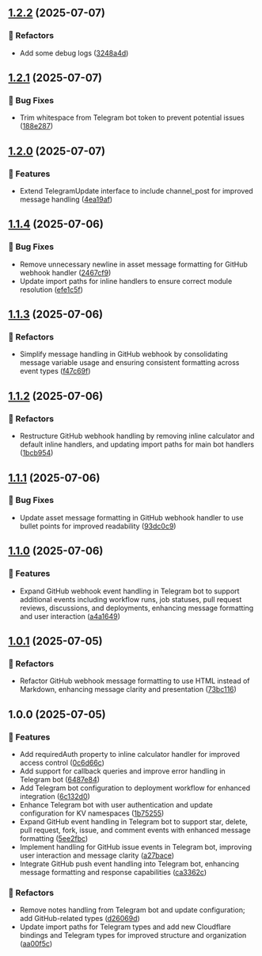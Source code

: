 ## [1.2.2](https://github.com/M-logique/black-betty/compare/v1.2.1...v1.2.2) (2025-07-07)

### 🚧 Refactors

* Add some debug logs ([3248a4d](https://github.com/M-logique/black-betty/commit/3248a4d89449c9ecd6ed50756cc2b8b0d601aedf))

## [1.2.1](https://github.com/M-logique/black-betty/compare/v1.2.0...v1.2.1) (2025-07-07)

### 🐛 Bug Fixes

* Trim whitespace from Telegram bot token to prevent potential issues ([188e287](https://github.com/M-logique/black-betty/commit/188e28719d8206d773c80c09a65897cb6396f60f))

## [1.2.0](https://github.com/M-logique/black-betty/compare/v1.1.4...v1.2.0) (2025-07-07)

### 🚀 Features

* Extend TelegramUpdate interface to include channel_post for improved message handling ([4ea19af](https://github.com/M-logique/black-betty/commit/4ea19afa2d93b845239833b8f52c3107db0251ee))

## [1.1.4](https://github.com/M-logique/black-betty/compare/v1.1.3...v1.1.4) (2025-07-06)

### 🐛 Bug Fixes

* Remove unnecessary newline in asset message formatting for GitHub webhook handler ([2467cf9](https://github.com/M-logique/black-betty/commit/2467cf90b4d94540e7cb2df13d1211aad0375ac5))
* Update import paths for inline handlers to ensure correct module resolution ([efe1c5f](https://github.com/M-logique/black-betty/commit/efe1c5fa7f212ede53129c6c8d1d47948bb76552))

## [1.1.3](https://github.com/M-logique/black-betty/compare/v1.1.2...v1.1.3) (2025-07-06)

### 🚧 Refactors

* Simplify message handling in GitHub webhook by consolidating message variable usage and ensuring consistent formatting across event types ([f47c69f](https://github.com/M-logique/black-betty/commit/f47c69f3c96f4fcaecb1f8d8eb831fe0a35ec287))

## [1.1.2](https://github.com/M-logique/black-betty/compare/v1.1.1...v1.1.2) (2025-07-06)

### 🚧 Refactors

* Restructure GitHub webhook handling by removing inline calculator and default inline handlers, and updating import paths for main bot handlers ([1bcb954](https://github.com/M-logique/black-betty/commit/1bcb954be51b88e4b370657c9a50acc01d0353c0))

## [1.1.1](https://github.com/M-logique/black-betty/compare/v1.1.0...v1.1.1) (2025-07-06)

### 🐛 Bug Fixes

* Update asset message formatting in GitHub webhook handler to use bullet points for improved readability ([93dc0c9](https://github.com/M-logique/black-betty/commit/93dc0c94bff5c91032d4c1a188fbd8a23b046d92))

## [1.1.0](https://github.com/M-logique/black-betty/compare/v1.0.1...v1.1.0) (2025-07-06)

### 🚀 Features

* Expand GitHub webhook event handling in Telegram bot to support additional events including workflow runs, job statuses, pull request reviews, discussions, and deployments, enhancing message formatting and user interaction ([a4a1649](https://github.com/M-logique/black-betty/commit/a4a16494a3d8f10dfb293feef8bb4c857c8b9ae0))

## [1.0.1](https://github.com/M-logique/black-betty/compare/v1.0.0...v1.0.1) (2025-07-05)

### 🚧 Refactors

* Refactor GitHub webhook message formatting to use HTML instead of Markdown, enhancing message clarity and presentation ([73bc116](https://github.com/M-logique/black-betty/commit/73bc116a0721c3d50efc87f562758e40898f50f9))

## 1.0.0 (2025-07-05)

### 🚀 Features

* Add requiredAuth property to inline calculator handler for improved access control ([0c6d66c](https://github.com/M-logique/black-betty/commit/0c6d66c603da96ad329cda22a8ce5592d43253a4))
* Add support for callback queries and improve error handling in Telegram bot ([6487e84](https://github.com/M-logique/black-betty/commit/6487e84867a0480ce50c836093d39fbddef670bb))
* Add Telegram bot configuration to deployment workflow for enhanced integration ([6c132d0](https://github.com/M-logique/black-betty/commit/6c132d06bcc930c78f746a8d4a0b7f3a96c7cdf3))
* Enhance Telegram bot with user authentication and update configuration for KV namespaces ([1b75255](https://github.com/M-logique/black-betty/commit/1b752552dfe9f92af76dfccfe98b462f8182a50b))
* Expand GitHub event handling in Telegram bot to support star, delete, pull request, fork, issue, and comment events with enhanced message formatting ([5ee2fbc](https://github.com/M-logique/black-betty/commit/5ee2fbca48e64e91b36cf428be6a848b747f6790))
* Implement handling for GitHub issue events in Telegram bot, improving user interaction and message clarity ([a27bace](https://github.com/M-logique/black-betty/commit/a27bacea0d8ba7ea256eed3bf8f6cd3ec25e4168))
* Integrate GitHub push event handling into Telegram bot, enhancing message formatting and response capabilities ([ca3362c](https://github.com/M-logique/black-betty/commit/ca3362c80766e7c5620a55221eb9925d6b6388cf))

### 🚧 Refactors

* Remove notes handling from Telegram bot and update configuration; add GitHub-related types ([d26069d](https://github.com/M-logique/black-betty/commit/d26069d62d591bf2a230389e630b9a5436455824))
* Update import paths for Telegram types and add new Cloudflare bindings and Telegram types for improved structure and organization ([aa00f5c](https://github.com/M-logique/black-betty/commit/aa00f5cb8790fd2c08e5dda983f1e660be90d56b))
